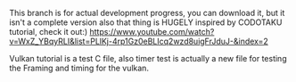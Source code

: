 This branch is for actual development progress, you can download it, but it isn't a complete version 
also that thing is HUGELY inspired by CODOTAKU tutorial, check it out:) https://www.youtube.com/watch?v=WxZ_YBqyRLI&list=PLlKj-4rp1Gz0eBLIcq2wzd8uigFrJduJ-&index=2

Vulkan tutorial is a test C file, also timer test is actually a new file for testing the Framing and timing for the vulkan.
